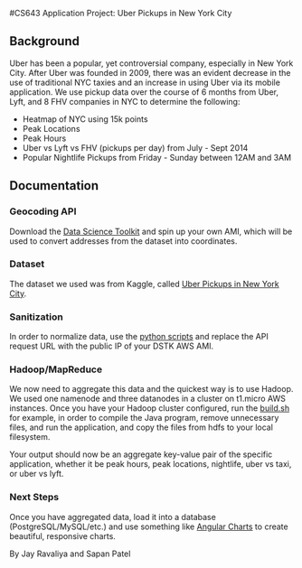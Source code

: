 #CS643 Application Project: Uber Pickups in New York City

## Background

Uber has been a popular, yet controversial company, especially in New York City. After Uber was founded in 2009, there was an evident decrease in the use of traditional NYC taxies and an increase in using Uber via its mobile application. We use pickup data over the course of 6 months from Uber, Lyft, and 8 FHV companies in NYC to determine the following:
  - Heatmap of NYC using 15k points
  - Peak Locations
  - Peak Hours
  - Uber vs Lyft vs FHV (pickups per day) from July - Sept 2014
  - Popular Nightlife Pickups from Friday - Sunday between 12AM and 3AM

## Documentation

### Geocoding API
Download the [Data Science Toolkit](http://www.datasciencetoolkit.org/) and spin up your own AMI, which will be used to convert addresses from the dataset into coordinates.

### Dataset
The dataset we used was from Kaggle, called [Uber Pickups in New York City](https://www.kaggle.com/fivethirtyeight/uber-pickups-in-new-york-city).

### Sanitization
In order to normalize data, use the [python scripts](etl/) and replace the API request URL with the public IP of your DSTK AWS AMI.

### Hadoop/MapReduce
We now need to aggregate this data and the quickest way is to use Hadoop. We used one namenode and three datanodes in a cluster on t1.micro AWS instances. Once you have your Hadoop cluster configured, run the [build.sh](codebase/nightlife/build.sh) for example, in order to compile the Java program, remove unnecessary files, and run the application, and copy the files from hdfs to your local filesystem.

Your output should now be an aggregate key-value pair of the specific application, whether it be peak hours, peak locations, nightlife, uber vs taxi, or uber vs lyft.

### Next Steps
Once you have aggregated data, load it into a database (PostgreSQL/MySQL/etc.) and use something like [Angular Charts](http://jtblin.github.io/angular-chart.js/) to create beautiful, responsive charts.

By Jay Ravaliya and Sapan Patel
